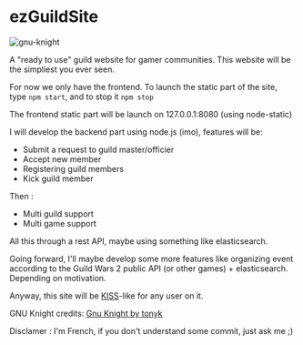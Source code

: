 ezGuildSite
===========

![gnu-knight](https://raw.githubusercontent.com/laryakan/ezGuildSite/master/frontend/img/banner273x296.png)

A "ready to use" guild website for gamer communities. This website will be the simpliest you ever seen.

For now we only have the frontend. To launch the static part of the site, type `npm start`, and to stop it `npm stop`
  
The frontend static part will be launch on 127.0.0.1:8080 (using node-static)

I will develop the backend part using node.js (imo), features will be:
- Submit a request to guild master/officier
- Accept new member
- Registering guild members
- Kick guild member

Then :
- Multi guild support
- Multi game support

All this through a rest API, maybe using something like elasticsearch.

Going forward, I'll maybe develop some more features like organizing event according to the Guild Wars 2 public API (or other games) + elasticsearch. Depending on motivation.

Anyway, this site will be [KISS](http://en.wikipedia.org/wiki/KISS_principle)-like for any user on it.

GNU Knight credits: [Gnu Knight by tonyk](https://openclipart.org/detail/14546/gnu-knight-by-tonyk)

Disclamer : I'm French, if you don't understand some commit, just ask me ;) 
